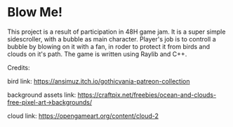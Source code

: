 # Blow Me!

This project is a result of participation in 48H game jam. It is a super simple sidescroller, with a bubble as main character. Player's job is to controll a bubble by blowing on it with a fan, in roder to protect it from birds and clouds on it's path. 
The game is written using Raylib and C++.

Credits:

bird link: https://ansimuz.itch.io/gothicvania-patreon-collection

background assets link: https://craftpix.net/freebies/ocean-and-clouds-free-pixel-art->backgrounds/

cloud link: https://opengameart.org/content/cloud-2

